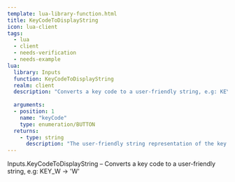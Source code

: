 ```yaml
---
template: lua-library-function.html
title: KeyCodeToDisplayString
icon: lua-client
tags:
  - lua
  - client
  - needs-verification
  - needs-example
lua:
  library: Inputs
  function: KeyCodeToDisplayString
  realm: client
  description: "Converts a key code to a user-friendly string, e.g: KEY_W -> 'W'"
  
  arguments:
  - position: 1
    name: "keyCode"
    type: enumeration/BUTTON
  returns:
    - type: string
      description: "The user-friendly string representation of the key code"
---
```


<div class="lua__search__keywords">
Inputs.KeyCodeToDisplayString &#x2013; Converts a key code to a user-friendly string, e.g: KEY_W -> 'W'
</div>
